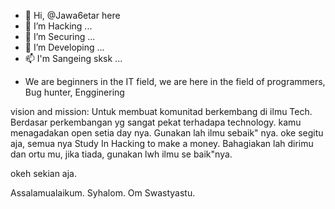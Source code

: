 - 👋 Hi, @Jawa6etar here
- 👀 I’m Hacking ...
- 🌱 I’m Securing ...
- 💞️ I’m Developing ...
- 📫 I'm Sangeing sksk ...

<!---
Jawa6etar/Jawa6etar is a ✨ special ✨ repository because its `README.md` (this file) appears on your GitHub profile.
You can click the Preview link to take a look at your changes.
--->

- We are beginners in the IT field, we are here in the field of programmers, Bug hunter, Engginering

vision and mission: 
    Untuk membuat komunitad berkembang di ilmu Tech.
Berdasar perkembangan yg sangat pekat terhadapa technology. 
kamu menagadakan open setia day nya. 
Gunakan lah ilmu sebaik" nya.
oke segitu aja, semua nya
Study In Hacking to make a money.
Bahagiakan lah dirimu dan ortu mu, jika tiada, gunakan lwh ilmu se baik"nya.

okeh sekian aja.

Assalamualaikum.
Syhalom. 
Om Swastyastu.
